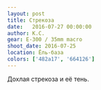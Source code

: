 ```yaml
---
layout: post
title: Стрекоза
date:   2016-07-27 00:00:00
author: К.С.
gear: E-300 / 35mm macro
shoot_date: 2016-07-25
location: Ёль-база
colors: ['482a17', '664126']
---
```


Дохлая стрекоза и её тень.
